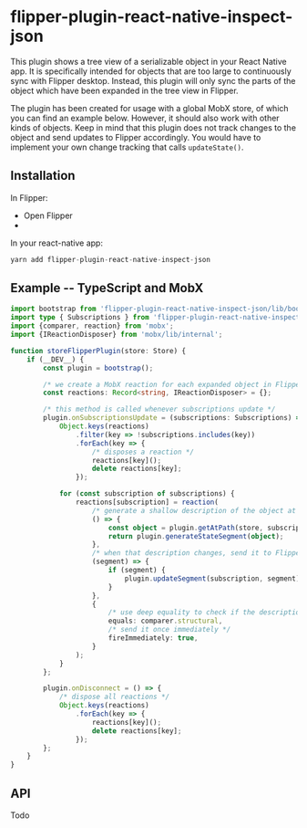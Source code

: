 # flipper-plugin-react-native-inspect-json

This plugin shows a tree view of a serializable object in your React Native app. It is specifically intended for objects 
that are too large to continuously sync with Flipper desktop. Instead, this plugin will only sync the parts of the 
object which have been expanded in the tree view in Flipper. 

The plugin has been created for usage with a global MobX store, of which you can find an example below. However, it should
also work with other kinds of objects. Keep in mind that this plugin does not track changes to the object and send
updates to Flipper accordingly. You would have to implement your own change tracking that calls `updateState()`.

## Installation
In Flipper:

- Open Flipper
- 

In your react-native app:

```typescript
yarn add flipper-plugin-react-native-inspect-json
```

## Example -- TypeScript and MobX

```typescript
import bootstrap from 'flipper-plugin-react-native-inspect-json/lib/bootstrap';
import type { Subscriptions } from 'flipper-plugin-react-native-inspect-json/lib/types';
import {comparer, reaction} from 'mobx';
import {IReactionDisposer} from 'mobx/lib/internal';

function storeFlipperPlugin(store: Store) {
    if (__DEV__) {
        const plugin = bootstrap();

        /* we create a MobX reaction for each expanded object in Flipper */
        const reactions: Record<string, IReactionDisposer> = {};

        /* this method is called whenever subscriptions update */
        plugin.onSubscriptionsUpdate = (subscriptions: Subscriptions) => {
            Object.keys(reactions)
                .filter(key => !subscriptions.includes(key))
                .forEach(key => {
                    /* disposes a reaction */
                    reactions[key]();
                    delete reactions[key];
                });

            for (const subscription of subscriptions) {
                reactions[subscription] = reaction(
                    /* generate a shallow description of the object at the given path */
                    () => {
                        const object = plugin.getAtPath(store, subscription);
                        return plugin.generateStateSegment(object);
                    },
                    /* when that description changes, send it to Flipper */
                    (segment) => {
                        if (segment) {
                            plugin.updateSegment(subscription, segment);
                        }
                    },
                    {
                        /* use deep equality to check if the description has changed */
                        equals: comparer.structural,
                        /* send it once immediately */
                        fireImmediately: true,
                    }
                );
            }
        };

        plugin.onDisconnect = () => {
            /* dispose all reactions */
            Object.keys(reactions)
                .forEach(key => {
                    reactions[key]();
                    delete reactions[key];
                });
        };
    }
}
```

## API

Todo